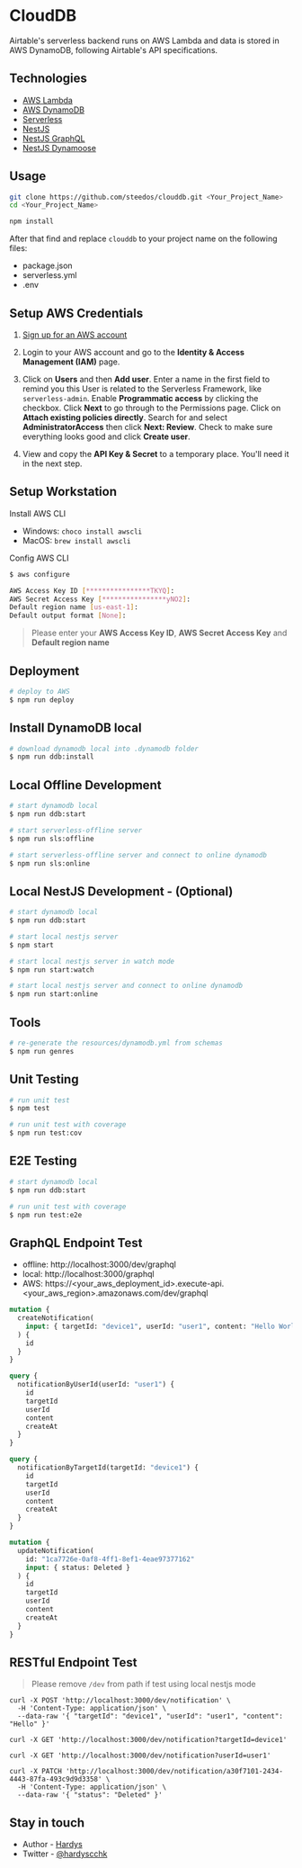 # CloudDB

Airtable's serverless backend runs on AWS Lambda and data is stored in AWS DynamoDB, following Airtable's API specifications.

## Technologies

- [AWS Lambda](https://aws.amazon.com/lambda)
- [AWS DynamoDB](https://aws.amazon.com/dynamodb)
- [Serverless](https://serverless.com/framework/docs/providers/aws/)
- [NestJS](https://docs.nestjs.com/)
- [NestJS GraphQL](https://docs.nestjs.com/graphql/quick-start)
- [NestJS Dynamoose](https://github.com/hardyscc/nestjs-dynamoose)

## Usage

```bash
git clone https://github.com/steedos/clouddb.git <Your_Project_Name>
cd <Your_Project_Name>

npm install
```

After that find and replace `clouddb` to your project name on the following files:

- package.json
- serverless.yml
- .env

## Setup AWS Credentials

1. [Sign up for an AWS account](https://serverless.com/framework/docs/providers/aws/guide/credentials#sign-up-for-an-aws-account)

2. Login to your AWS account and go to the **Identity & Access Management (IAM)** page.

3. Click on **Users** and then **Add user**. Enter a name in the first field to remind you this User is related to the Serverless Framework, like `serverless-admin`. Enable **Programmatic access** by clicking the checkbox. Click **Next** to go through to the Permissions page. Click on **Attach existing policies directly**. Search for and select **AdministratorAccess** then click **Next: Review**. Check to make sure everything looks good and click **Create user**.

4. View and copy the **API Key & Secret** to a temporary place. You'll need it in the next step.

## Setup Workstation

Install AWS CLI

- Windows: `choco install awscli`
- MacOS: `brew install awscli`

Config AWS CLI

```bash
$ aws configure

AWS Access Key ID [****************TKYQ]:
AWS Secret Access Key [****************yNO2]:
Default region name [us-east-1]:
Default output format [None]:
```

> Please enter your **AWS Access Key ID**, **AWS Secret Access Key** and **Default region name**

## Deployment

```bash
# deploy to AWS
$ npm run deploy
```

## Install DynamoDB local

```bash
# download dynamodb local into .dynamodb folder
$ npm run ddb:install
```

## Local Offline Development

```bash
# start dynamodb local
$ npm run ddb:start

# start serverless-offline server
$ npm run sls:offline

# start serverless-offline server and connect to online dynamodb
$ npm run sls:online
```

## Local NestJS Development - (Optional)

```bash
# start dynamodb local
$ npm run ddb:start

# start local nestjs server
$ npm start

# start local nestjs server in watch mode
$ npm run start:watch

# start local nestjs server and connect to online dynamodb
$ npm run start:online
```

## Tools

```bash
# re-generate the resources/dynamodb.yml from schemas
$ npm run genres
```

## Unit Testing

```bash
# run unit test
$ npm test

# run unit test with coverage
$ npm run test:cov
```

## E2E Testing

```bash
# start dynamodb local
$ npm run ddb:start

# run unit test with coverage
$ npm run test:e2e
```

## GraphQL Endpoint Test

- offline: http://localhost:3000/dev/graphql
- local: http://localhost:3000/graphql
- AWS: https://<your_aws_deployment_id>.execute-api.<your_aws_region>.amazonaws.com/dev/graphql

```graphql
mutation {
  createNotification(
    input: { targetId: "device1", userId: "user1", content: "Hello World" }
  ) {
    id
  }
}
```

```graphql
query {
  notificationByUserId(userId: "user1") {
    id
    targetId
    userId
    content
    createAt
  }
}
```

```graphql
query {
  notificationByTargetId(targetId: "device1") {
    id
    targetId
    userId
    content
    createAt
  }
}
```

```graphql
mutation {
  updateNotification(
    id: "1ca7726e-0af8-4ff1-8ef1-4eae97377162"
    input: { status: Deleted }
  ) {
    id
    targetId
    userId
    content
    createAt
  }
}
```

## RESTful Endpoint Test

> Please remove `/dev` from path if test using local nestjs mode

```
curl -X POST 'http://localhost:3000/dev/notification' \
  -H 'Content-Type: application/json' \
  --data-raw '{ "targetId": "device1", "userId": "user1", "content": "Hello" }'
```

```
curl -X GET 'http://localhost:3000/dev/notification?targetId=device1'
```

```
curl -X GET 'http://localhost:3000/dev/notification?userId=user1'
```

```
curl -X PATCH 'http://localhost:3000/dev/notification/a30f7101-2434-4443-87fa-493c9d9d3358' \
  -H 'Content-Type: application/json' \
  --data-raw '{ "status": "Deleted" }'
```

## Stay in touch

- Author - [Hardys](mailto:hardyscc@gmail.com)
- Twitter - [@hardyscchk](https://twitter.com/hardyscchk)
